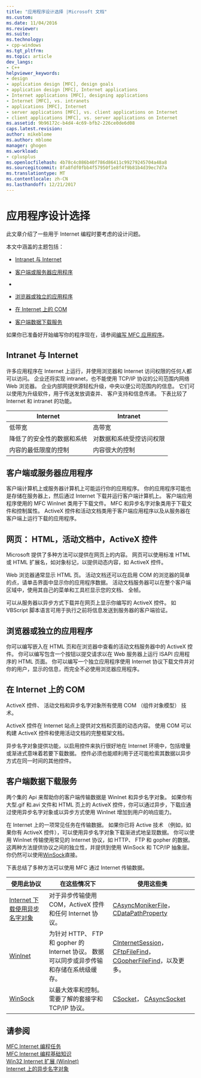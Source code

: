 ```yaml
---
title: "应用程序设计选择 |Microsoft 文档"
ms.custom: 
ms.date: 11/04/2016
ms.reviewer: 
ms.suite: 
ms.technology:
- cpp-windows
ms.tgt_pltfrm: 
ms.topic: article
dev_langs:
- C++
helpviewer_keywords:
- design
- application design [MFC], design goals
- application design [MFC], Internet applications
- Internet applications [MFC], designing applications
- Internet [MFC], vs. intranets
- applications [MFC], Internet
- server applications [MFC], vs. client applications on Internet
- client applications [MFC], vs. server applications on Internet
ms.assetid: 9b96172c-b4d4-4c69-bfb2-226ce0de6d08
caps.latest.revision: 
author: mikeblome
ms.author: mblome
manager: ghogen
ms.workload:
- cplusplus
ms.openlocfilehash: 4b78c4c086b40f786d86411c99279245704a48a8
ms.sourcegitcommit: 8fa8fdf0fbb4f57950f1e8f4f9b81b4d39ec7d7a
ms.translationtype: MT
ms.contentlocale: zh-CN
ms.lasthandoff: 12/21/2017
---
```

# <a name="application-design-choices"></a>应用程序设计选择
此文章介绍了一些用于 Internet 编程时要考虑的设计问题。  
  
 本文中涵盖的主题包括：  
  
-   [Intranet 与 Internet](#_core_intranet_versus_internet)  
  
-   [客户端或服务器应用程序](#_core_client_or_server_application)  
  
-   [](#_core_the_web_page)  
  
-   [浏览器或独立的应用程序](#_core_browser_or_standalone)  
  
-   [在 Internet 上的 COM](#_core_com_on_the_internet)  
  
-   [客户端数据下载服务](#_core_client_data_download_services)  
  
 如果你已准备好开始编写你的程序现在，请参阅[编写 MFC 应用程序](../mfc/writing-mfc-applications.md)。  
  
##  <a name="_core_intranet_versus_internet"></a>Intranet 与 Internet  
 许多应用程序在 Internet 上运行，并使用浏览器和 Internet 访问权限的任何人都可以访问。 企业还将实现 intranet，也不能使用 TCP/IP 协议的公司范围内网络 Web 浏览器。 企业内部网提供源轻松升级，中央以便公司范围内的信息。 它们可以使用为升级软件，用于传送发放调查并、 客户支持和信息传递。 下表比较了 Internet 和 intranet 的功能。  
  
|Internet|Intranet|  
|--------------|--------------|  
|低带宽|高带宽|  
|降低了的安全性的数据和系统|对数据和系统受控访问权限|  
|内容的最低限度的控制|内容很大的控制|  
  
##  <a name="_core_client_or_server_application"></a>客户端或服务器应用程序  
 客户端计算机上或服务器计算机上可能运行你的应用程序。 你的应用程序可能也是存储在服务器上，然后通过 Internet 下载并运行客户端计算机上。 客户端应用程序使用的 MFC WinInet 类用于下载文件。 MFC 和异步名字对象类用于下载文件和控制属性。 ActiveX 控件和活动文档类用于客户端应用程序以及从服务器在客户端上运行下载的应用程序。  
  
##  <a name="_core_the_web_page"></a>网页： HTML，活动文档中，ActiveX 控件  
 Microsoft 提供了多种方法可以提供在网页上的内容。 网页可以使用标准 HTML 或 HTML 扩展名，如对象标记，以提供动态内容，如 ActiveX 控件。  
  
 Web 浏览器通常显示 HTML 页。 活动文档还可以在启用 COM 的浏览器的简单的点，请单击界面中显示你的应用程序数据。 活动文档服务器可以在整个客户端区域中，使用其自己的菜单和工具栏显示您的文档、 全帧。  
  
 可以从服务器以异步方式下载并在网页上显示你编写的 ActiveX 控件。 如 VBScript 脚本语言可用于执行之前将信息发送到服务器的客户端验证。  
  
##  <a name="_core_browser_or_standalone"></a>浏览器或独立的应用程序  
 你可以编写嵌入在 HTML 页和在浏览器中查看的活动文档服务器中的 ActiveX 控件。 你可以编写包含一个按钮以提交请求以在 Web 服务器上运行 ISAPI 应用程序的 HTML 页面。 你可以编写一个独立应用程序使用 Internet 协议下载文件并对你的用户，显示的信息，而完全不必使用浏览器应用程序。  
  
##  <a name="_core_com_on_the_internet"></a>在 Internet 上的 COM  
 ActiveX 控件、 活动文档和异步名字对象所有使用 COM （组件对象模型） 技术。  
  
 ActiveX 控件在 Internet 站点上提供对文档和页面的动态内容。 使用 COM 可以构建 ActiveX 控件和使用活动文档的完整框架文档。  
  
 异步名字对象提供功能，以启用控件来执行很好地在 Internet 环境中，包括增量或渐进式意味着若要下载数据。 控件必须也能顺利用于还可能检索其数据以异步方式在同一时间的其他控件。  
  
##  <a name="_core_client_data_download_services"></a>客户端数据下载服务  
 两个集的 Api 来帮助你的客户端传输数据是 WinInet 和异步名字对象。 如果你有大型.gif 和.avi 文件和 HTML 页上的 ActiveX 控件，你可以通过异步，下载应通过使用异步名字对象或以异步方式使用 WinInet 增加到用户的响应能力。  
  
 在 Internet 上的一项常见任务在传输数据。 如果你已将 Active 技术 （例如，如果你有 ActiveX 控件），可以使用异步名字对象下载渐进式地呈现数据。 你可以使用 WinInet 传输使用常见的 Internet 协议，如 HTTP、 FTP 和 gopher 的数据。 这两种方法提供协议之间的独立性，并提供到使用 WinSock 和 TCP/IP 抽象层。 你仍然可以使用[WinSock](../mfc/windows-sockets-in-mfc.md)直接。  
  
 下表总结了多种方法可以使用 MFC 通过 Internet 传输数据。  
  
|使用此协议|在这些情况下|使用这些类|  
|-----------------------|----------------------------|-------------------------|  
|[Internet 下载使用异步名字对象](../mfc/asynchronous-monikers-on-the-internet.md)|对于异步传输使用 COM，ActiveX 控件和任何 Internet 协议。|[CAsyncMonikerFile](../mfc/reference/casyncmonikerfile-class.md)， [CDataPathProperty](../mfc/reference/cdatapathproperty-class.md)|  
|[WinInet](../mfc/win32-internet-extensions-wininet.md)|为针对 HTTP、 FTP 和 gopher 的 Internet 协议。 数据可以同步或异步传输和存储在系统级缓存。|[CInternetSession](../mfc/reference/cinternetsession-class.md)， [CFtpFileFind](../mfc/reference/cftpfilefind-class.md)， [CGopherFileFind](../mfc/reference/cgopherfilefind-class.md)，以及更多。|  
|[WinSock](../mfc/windows-sockets-in-mfc.md)|以最大效率和控制。 需要了解的套接字和 TCP/IP 协议。|[CSocket](../mfc/reference/csocket-class.md)， [CAsyncSocket](../mfc/reference/casyncsocket-class.md)|  
  
## <a name="see-also"></a>请参阅  
 [MFC Internet 编程任务](../mfc/mfc-internet-programming-tasks.md)   
 [MFC Internet 编程基础知识](../mfc/mfc-internet-programming-basics.md)   
 [Win32 Internet 扩展 (WinInet)](../mfc/win32-internet-extensions-wininet.md)   
 [Internet 上的异步名字对象](../mfc/asynchronous-monikers-on-the-internet.md)

